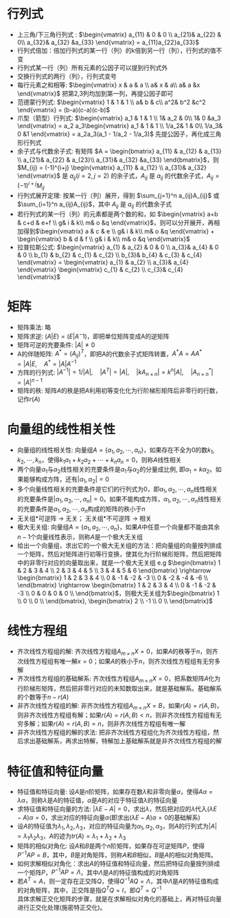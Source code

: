 # 行列式
- 上三角/下三角行列式 : $\begin{vmatrix}
  a_{11} & 0 & 0 \\
  a_{21}& a_{22} & 0\\
  a_{32}& a_{32} &a_{33}
\end{vmatrix} = a_{11}a_{22}a_{33}$
- 行列式倍加：倍加行列式的某一行（列）的k倍到另一行（列），行列式的值不变
- 行列式某一行（列）所有元素的公因子可以提到行列式外
- 交换行列式的两行（列），行列式变号
- 每行元素之和相等: $\begin{vmatrix}
  x & a & a \\
  a& x & a\\
  a& a &x
\end{vmatrix}$ 把第2,3列均加到第一列，再提公因子即可
- 范德蒙行列式: $\begin{vmatrix}
  1 & 1 & 1 \\
  a& b & c\\
  a^2& b^2 &c^2
  \end{vmatrix} = (b-a)(c-a)(c-b)$
- 爪型（箭型）行列式: $\begin{vmatrix}
  a_1 & 1 & 1 \\
  1& a_2 & 0\\
  1& 0 &a_3
  \end{vmatrix} = a_2 a_3\begin{vmatrix}
  a_1 & 1 & 1 \\
  1/a_2& 1 & 0\\
  1/a_3& 0 &1
  \end{vmatrix} = a_2a_3(a_1 - 1/a_2 - 1/a_3)$ 先提公因子，再化成三角形行列式
- 余子式与代数余子式: 有矩阵 $A = \begin{bmatrix}
  a_{11} & a_{12} & a_{13} \\
  a_{21}& a_{22} & a_{23}\\
  a_{31}& a_{32} &a_{33}
\end{bmatrix}$，则 $M_{ij} = (-1)^{i+j} \begin{vmatrix}
  a_{11} & a_{12}  \\
  a_{31}& a_{32}
\end{vmatrix}$ 是 $a_{ij} (i=2, j=2)$ 的余子式，$A_{ij}$ 是 $a_{ij}$ 的代数余子式，$A_{ij} = (-1)^{i+j}M_{ij}$
- 行列式展开定理: 按某一行（列）展开，得到 $\sum_{j=1}^n a_{ij}A_{ij}$ 或 $\sum_{i=1}^n a_{ij}A_{ij}$，其中 $A_{ij}$ 是 $a_{ij}$ 的代数余子式
- 若行列式的某一行（列）的元素都是两个数的和，如 $\begin{vmatrix}
  a+b & c+d & e+f \\
  g& i & k\\
  m& o &q
\end{vmatrix}$，则可以分开展开，再相加得到$\begin{vmatrix}
  a & c & e \\
  g& i & k\\
  m& o &q
\end{vmatrix} + \begin{vmatrix}
    b & d & f \\
    g& i & k\\
    m& o &q
\end{vmatrix}$
- 拉普拉斯公式: $\begin{vmatrix}
  a_{1} & a_{2} & 0 & 0 \\
  a_{3}& a_{4} & 0 & 0 \\
  b_{1} & b_{2} & c_{1} & c_{2} \\
    b_{3}& b_{4} & c_{3} & c_{4}
\end{vmatrix} = \begin{vmatrix}
    a_{1} & a_{2}  \\
    a_{3}& a_{4}
\end{vmatrix} \begin{vmatrix}
    c_{1} & c_{2}  \\
    c_{3}& c_{4}  \end{vmatrix}$

# 矩阵
- 矩阵乘法: 略
- 矩阵求逆: $(A | E) = (E | A^-1)$，即把单位矩阵变成A的逆矩阵
- 矩阵可逆的充要条件: $|A| \neq 0$
- A的伴随矩阵: $A^* = (A_{ij})^T$，即把A的代数余子式矩阵转置，$A^*A = AA^* = |A|E, \quad A^* = |A|A^{-1}$
- 方阵的行列式: $|A^{-1}| = 1 / |A|, \quad |A^T| = |A|, \quad |kA_{n\times n}|=k^n|A|, \quad |A^*_{n \times n}| = |A|^{n-1}$
- 矩阵的秩: 矩阵$A$的秩是把$A$利用初等变化化为行阶梯形矩阵后非零行的行数，记作$r(A)$

# 向量组的线性相关性
- 向量组的线性相关性: 向量组$A = \{a_1, a_2, \cdots, a_n\}$，如果存在不全为0的数$k_1, k_2, \cdots, k_n$，使得$k_1a_1 + k_2a_2 + \cdots + k_na_n = 0$，则称$A$线性相关
- 两个向量$\alpha_1$与$\alpha_2$线性相关的充要条件是$\alpha_1$与$\alpha_2$的分量成比例, 即$\alpha_1 = k\alpha_2$。如果能够构成方阵，还有$|\alpha_1, \alpha_2| = 0$
- 多个向量线性相关的充要条件是它们的行列式为0，即$\alpha_1, \alpha_2, \cdots, \alpha_n$线性相关的充要条件是$|\alpha_1, \alpha_2, \cdots, \alpha_n| = 0$。如果不能构成方阵，$\alpha_1, \alpha_2, \cdots, \alpha_n$线性相关的充要条件是$\alpha_1, \alpha_2, \cdots, \alpha_n$构成的矩阵的秩小于$n$
- 无关组*可逆阵 -> 无关； 无关组\*不可逆阵 -> 相关
- 极大无关组: 向量组$A = \{a_1, a_2, \cdots, a_n\}$，如果$A$中任意一个向量都不能由其余$n-1$个向量线性表示，则称$A$是一个极大无关组
- 给出一个向量组，求出它的一个极大无关组的方法：把向量组的向量按列排成一个矩阵，然后对矩阵进行初等行变换，使其化为行阶梯形矩阵，然后把矩阵中的非零行对应的向量取出来，就是一个极大无关组 
e.g $\begin{bmatrix}
  1 & 2 & 3 & 4 \\
  2 & 3 & 4 & 5 \\
  3 & 4 & 5 & 6
\end{bmatrix} \rightarrow \begin{bmatrix}
  1 & 2 & 3 & 4 \\
  0 & -1 & -2 & -3 \\
  0 &  -2 & -4 & -6 \\
\end{bmatrix} \rightarrow \begin{bmatrix}
  1 & 2 & 3 & 4 \\
  0 & -1 & -2 & -3 \\
  0 &  0 & 0 & 0 \\
  \end{bmatrix}$，则极大无关组为$\begin{bmatrix}
  1 \\
  0 \\
  0 \\
\end{bmatrix}, \begin{bmatrix}
  2 \\
  -1 \\
  0 \\
\end{bmatrix}$

# 线性方程组
- 齐次线性方程组的解: 齐次线性方程组$A_{m \times n}X = 0$，如果$A$的秩等于$n$，则齐次线性方程组有唯一解$x = 0$；如果$A$的秩小于$n$，则齐次线性方程组有无穷多解
- 齐次线性方程组的基础解系: 齐次线性方程组$A_{m \times n}X = 0$，把系数矩阵$A$化为行阶梯形矩阵，然后把非零行对应的未知数取出来，就是基础解系。基础解系的个数等于$n-r(A)$
- 非齐次线性方程组的解: 非齐次线性方程组$A_{m \times n}X = B$，如果$r(A) = r(A, B)$，则非齐次线性方程组有解；如果$r(A) = r(A, B) < n$，则非齐次线性方程组有无穷多解；如果$r(A) = r(A, B) = n$，则非齐次线性方程组有唯一解
- 非齐次线性方程组的解的求法: 把非齐次线性方程组化为齐次线性方程组，然后求出基础解系，再求出特解，特解加上基础解系就是非齐次线性方程组的解
  
# 特征值和特征向量
- 特征值和特征向量: 设$A$是$n$阶矩阵，如果存在数$\lambda$和非零向量$\alpha$，使得$A\alpha = \lambda \alpha$，则称$\lambda$是$A$的特征值，$\alpha$是$A$的对应于特征值$\lambda$的特征向量
- 求特征值和特征向量的方法: $|\lambda E - A| = 0$，求出$\lambda$，然后把对应的$\lambda$代入$(\lambda E - A)\alpha = 0$，求出对应的特征向量$\alpha$(即求出$(\lambda E - A)\alpha = 0$的基础解系)
- 设$A$的特征值为$\lambda_1, \lambda_2, \lambda_3$，对应的特征向量为$\alpha_1, \alpha_2, \alpha_3$，则$A$的行列式为$|A| = \lambda_1\lambda_2\lambda_3$，$A$的迹为$tr(A) = \lambda_1 + \lambda_2 + \lambda_3$
- 矩阵的相似对角化: 设$A$和$B$是两个$n$阶矩阵，如果存在可逆矩阵$P$，使得$P^{-1}AP = B$，其中，$B$是对角矩阵，则称$A$和$B$相似，$B$是$A$的相似对角矩阵。
- 如何求解相似对角化：求出$A$的特征值和特征向量，然后把特征向量按列排成一个矩阵$P$，$P^{-1}AP = \Lambda$，其中$\Lambda$是$A$的特征值构成的对角矩阵
- 若$A^T = A$，则一定存在正交阵$Q$，使得$Q^{-1}AQ = \Lambda$，其中$\Lambda$是$A$的特征值构成的对角矩阵，其中，正交阵是指$Q^TQ = I$，即$Q^T = Q^{-1}$  
具体求解正交化矩阵的步骤，就是在求解相似对角化的基础上，再对特征向量进行正交化处理(施密特正交化)。
